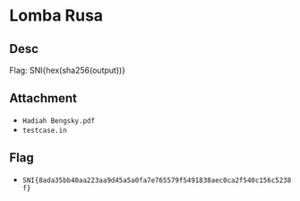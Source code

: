 # Lomba Rusa
## Desc
Flag: SNI{hex(sha256(output))}

## Attachment
- `Hadiah Bengsky.pdf`
- `testcase.in`

## Flag
- `SNI{8ada35bb40aa223aa9d45a5a0fa7e765579f5491838aec0ca2f540c156c5238f}`